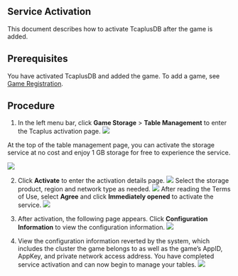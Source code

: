 [//]: # (chinagitpath:XXXXX)

## Service Activation
This document describes how to activate TcaplusDB after the game is added.

##  Prerequisites
You have activated TcaplusDB and added the game.
To add a game, see [Game Registration](https://intl.cloud.tencent.com/document/product/596/10707).

## Procedure


1. In the left menu bar, click **Game Storage** > **Table Management** to enter the Tcaplus activation page.
![](https://main.qcloudimg.com/raw/118526d068f885e9de945e6bd820b979.png)

At the top of the table management page, you can activate the storage service at no cost and enjoy 1 GB storage for free to experience the service.

![](https://main.qcloudimg.com/raw/737d149ee9a0658d57526afb731dfa22.png)

2. Click **Activate** to enter the activation details page.
![](https://main.qcloudimg.com/raw/05d9e5a8fec5fad85126df25ef83b765.png)
Select the storage product, region and network type as needed.
![](https://main.qcloudimg.com/raw/b8c03cfcb8f924fd933ea94d67dbd7ef.png)
After reading the Terms of Use, select **Agree** and click **Immediately opened** to activate the service.
![](https://main.qcloudimg.com/raw/34a603589ab28b541e9022fa331c8433.png)

3. After activation, the following page appears. Click **Configuration Information** to view the configuration information.
![](https://main.qcloudimg.com/raw/8275686caae2adda29534069d0b2d1bf.png)
 
4. View the configuration information reverted by the system, which includes the cluster the game belongs to as well as the game’s AppID, AppKey, and private network access address. You have completed service activation and can now begin to manage your tables.
![](https://main.qcloudimg.com/raw/8cfdb0d9d88d1ab834271db27b63d4fb.png)

